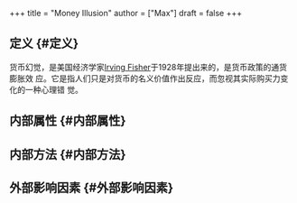 +++
title = "Money Illusion"
author = ["Max"]
draft = false
+++

## 定义 {#定义}

货币幻觉，是美国经济学家[Irving Fisher](20210212162359-irving_fisher.md)于1928年提出来的，是货币政策的通货膨胀效
应。它是指人们只是对货币的名义价值作出反应，而忽视其实际购买力变化的一种心理错
觉。


## 内部属性 {#内部属性}


## 内部方法 {#内部方法}


## 外部影响因素 {#外部影响因素}
